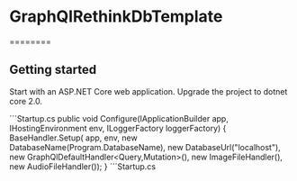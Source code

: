 ﻿# GraphQlRethinkDbTemplate
========

## Getting started
Start with an ASP.NET Core web application. Upgrade the project to dotnet core 2.0.

´´´Startup.cs
public void Configure(IApplicationBuilder app, IHostingEnvironment env, ILoggerFactory loggerFactory)
        {
            BaseHandler.Setup(
                app,
                env,
                new DatabaseName(Program.DatabaseName),
                new DatabaseUrl("localhost"),
                new GraphQlDefaultHandler<Query,Mutation>(),
                new ImageFileHandler(),
                new AudioFileHandler());
        }
´´´Startup.cs
